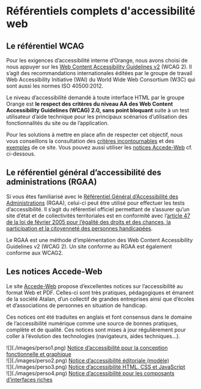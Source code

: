 # Référentiels complets d'accessibilité web
<script>$(document).ready(function () {
    setBreadcrumb([{"label":"Référentiels complets"}]);
});</script>
## Le référentiel <abbr>WCAG</abbr>

Pour les exigences d’accessibilité interne d’Orange, nous avons choisi de nous appuyer sur les [<span lang="en">Web Content Accessibility Guidelines</span> v2](http://www.w3.org/Translations/WCAG20-fr/) (<abbr>WCAG</abbr> 2). Il s’agit des recommandations internationales éditées par le groupe de travail <span lang="en">Web Accessibility Initiative</span> (<abbr>WAI</abbr>) du <span lang="en">World Wide Web Consortium</span> (<abbr>W3C</abbr>) qui sont aussi les normes ISO 40500:2012.

Le niveau d’accessibilité demandé à toute interface <abbr>HTML</abbr> par le groupe Orange est **le respect des critères du niveau AA des <span lang="en">Web Content Accessibility Guidelines</span> (<abbr>WCAG</abbr>) 2.0, sans point bloquant** suite à un test utilisateur d’aide technique pour les principaux scénarios d’utilisation des fonctionnalités du site ou de l’application.

Pour les solutions à mettre en place afin de respecter cet objectif, nous vous conseillons la consultation des [critères incontournables](./fondamentaux.html) et des [exemples](./exemples.html) de ce site. Vous pouvez aussi utiliser les [notices Accede-Web](http://www.accede-web.com/notices/) cf. ci-dessous. 


## Le référentiel général d’accessibilité des administrations (<abbr>RGAA</abbr>)

Si vous êtes familiarisé avec le [Référentiel Général d’Accessibilité des Administrations](http://references.modernisation.gouv.fr/referentiel) (<abbr>RGAA</abbr>), celui-ci peut être utilisé pour effectuer les tests d’accessibilité. 
Il s’agit du référentiel officiel permettant de s’assurer qu’un site d’état et de collectivités territoriales est en conformité avec l’[article 47 de la loi de février 2005 pour l’égalité des droits et des chances, la participation et la citoyenneté des personnes handicapées](http://www.legifrance.gouv.fr/affichTexteArticle.do?idArticle=JORFARTI000001290363&cidTexte=JORFTEXT000000809647).

Le <abbr>RGAA</abbr> est une méthode d’implémentation des <span lang="en">Web Content Accessibility Guidelines</span> v2 (<abbr>WCAG</abbr> 2). Un site conforme au <abbr>RGAA</abbr> est également conforme aux <abbr>WCAG</abbr>2.  

## Les notices Accede-Web

Le site [Accede-Web](http://accede-web.com/) propose d’excellentes notices sur l’accessibilité au format Web et <abbr>PDF</abbr>. Celles-ci sont très pratiques, pédagogiques et émanent de la société Atalan, d’un collectif de grandes entreprises ainsi que d’écoles et d’associations de personnes en situation de handicap.

Ces notices ont été traduites en anglais et font consensus dans le domaine de l’accessibilité numérique comme une source de bonnes pratiques, complète et de qualité. Ces notices sont mises à jour régulièrement pour coller à l’évolution des technologies (navigateurs, aides techniques…).

<div class="perso col-sm-12 col-md-6 col-lg-3">
    ![](./images/perso1.png) 
    <a href="http://www.accede-web.com/notices/graphique/" class="btn btn-info">Notice d’accessibilité pour la conception fonctionnelle et graphique</a>
</div>
<div class="perso col-sm-12 col-md-6 col-lg-3">
    ![](./images/perso2.png)    
    <a href="http://www.accede-web.com/notices/editoriale/" class="btn btn-info">Notice d’accessibilité éditoriale (modèle)</a>
</div>
<div class="perso col-sm-12 col-md-6 col-lg-3">
    ![](./images/perso3.png)  
    <a href="http://www.accede-web.com/notices/html-css-javascript/" class="btn btn-info">Notice d’accessibilité <abbr>HTML</abbr>, <abbr>CSS</abbr> et JavaScript</a>
</div>
<div class="perso col-sm-12 col-md-6 col-lg-3">
    ![](./images/perso4.png)  
    <a href="http://www.accede-web.com/notices/interface-riche/" class="btn btn-info">Notice d’accessibilité pour les composants d’interfaces riches</a>
</div>      

<br>&nbsp;
<!--  This file is part of a11y-guidelines | Our vision of mobile & web accessibility guidelines and best practices, with valid/invalid examples.
 Copyright (C) 2016  Orange SA
 See the Creative Commons Legal Code Attribution-ShareAlike 3.0 Unported License for more details (LICENSE file). -->